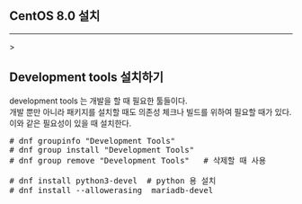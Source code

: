 ## CentOS 8.0 설치


<hr>>

## Development tools 설치하기

development tools 는 개발을 할 때 필요한 툴들이다.<br>
개발 뿐만 아니라 패키지를 설치할 때도 의존성 체크나 빌드를 위하여 필요할 때가 있다.<br>
이와 같은 필요성이 있을 때 설치한다.

<pre>
# dnf groupinfo "Development Tools"
# dnf group install "Development Tools"
# dnf group remove "Development Tools"   # 삭제할 때 사용

# dnf install python3-devel  # python 용 설치
# dnf install --allowerasing  mariadb-devel
</pre>

